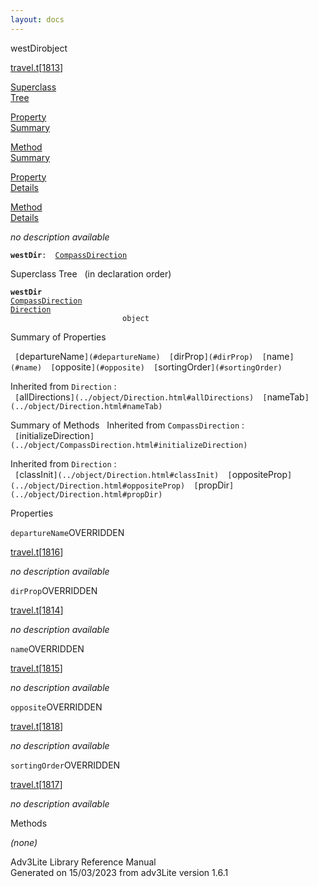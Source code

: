 ```yaml
---
layout: docs
---
```

<span class="title">westDir</span><span class="type">object</span>

[travel.t](../file/travel.t.html)\[[1813](../source/travel.t.html#1813)\]

[Superclass  
Tree](#_SuperClassTree_)

[Property  
Summary](#_PropSummary_)

[Method  
Summary](#_MethodSummary_)

[Property  
Details](#_Properties_)

[Method  
Details](#_Methods_)



*no description available*

**`westDir`**` :   `[`CompassDirection`](../object/CompassDirection.html)



<span id="_SuperClassTree_"></span>



<span class="hdln">Superclass Tree</span>   (in declaration order)



**`westDir`**  
[`CompassDirection`](../object/CompassDirection.html)  
[`Direction`](../object/Direction.html)  
`                         object`  
<span id="_PropSummary_"></span>



<span class="hdln">Summary of Properties</span>  



` [`departureName`](#departureName)  [`dirProp`](#dirProp)  [`name`](#name)  [`opposite`](#opposite)  [`sortingOrder`](#sortingOrder)  `



Inherited from `Direction` :  
` [`allDirections`](../object/Direction.html#allDirections)  [`nameTab`](../object/Direction.html#nameTab)  `

<span id="_MethodSummary_"></span>



<span class="hdln">Summary of Methods</span>  
Inherited from `CompassDirection` :  
` [`initializeDirection`](../object/CompassDirection.html#initializeDirection)  `

Inherited from `Direction` :  
` [`classInit`](../object/Direction.html#classInit)  [`oppositeProp`](../object/Direction.html#oppositeProp)  [`propDir`](../object/Direction.html#propDir)  `

<span id="_Properties_"></span>



<span class="hdln">Properties</span>  



<span id="departureName"></span>

`departureName`<span class="rem">OVERRIDDEN</span>

[travel.t](../file/travel.t.html)\[[1816](../source/travel.t.html#1816)\]



*no description available*



<span id="dirProp"></span>

`dirProp`<span class="rem">OVERRIDDEN</span>

[travel.t](../file/travel.t.html)\[[1814](../source/travel.t.html#1814)\]



*no description available*



<span id="name"></span>

`name`<span class="rem">OVERRIDDEN</span>

[travel.t](../file/travel.t.html)\[[1815](../source/travel.t.html#1815)\]



*no description available*



<span id="opposite"></span>

`opposite`<span class="rem">OVERRIDDEN</span>

[travel.t](../file/travel.t.html)\[[1818](../source/travel.t.html#1818)\]



*no description available*



<span id="sortingOrder"></span>

`sortingOrder`<span class="rem">OVERRIDDEN</span>

[travel.t](../file/travel.t.html)\[[1817](../source/travel.t.html#1817)\]



*no description available*



<span id="_Methods_"></span>



<span class="hdln">Methods</span>  



*(none)*



Adv3Lite Library Reference Manual  
Generated on 15/03/2023 from adv3Lite version 1.6.1


